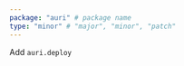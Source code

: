 ```yaml
---
package: "auri" # package name
type: "minor" # "major", "minor", "patch"
---
```


Add `auri.deploy`
